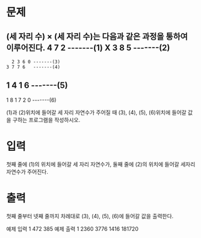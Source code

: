 # 문제
(세 자리 수) × (세 자리 수)는 다음과 같은 과정을 통하여 이루어진다.
        4 7 2 -------(1)
      X 3 8 5 -------(2)
  -------------
      2 3 6 0 -------(3)
    3 7 7 6   -------(4)
  1 4 1 6     -------(5)
  ------------
  1 8 1 7 2 0 -------(6)


(1)과 (2)위치에 들어갈 세 자리 자연수가 주어질 때 (3), (4), (5), (6)위치에 들어갈 값을 구하는 프로그램을 작성하시오.

# 입력
첫째 줄에 (1)의 위치에 들어갈 세 자리 자연수가, 둘째 줄에 (2)의 위치에 들어갈 세자리 자연수가 주어진다.

# 출력
첫째 줄부터 넷째 줄까지 차례대로 (3), (4), (5), (6)에 들어갈 값을 출력한다.

예제 입력 1 
472
385
예제 출력 1 
2360
3776
1416
181720